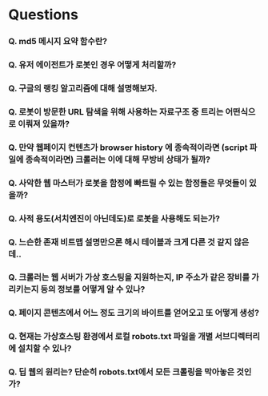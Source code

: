 # Questions

### Q. md5 메시지 요약 함수란?

### Q. 유저 에이전트가 로봇인 경우 어떻게 처리할까?

### Q. 구글의 랭킹 알고리즘에 대해 설명해보자.

### Q. 로봇이 방문한 URL 탐색을 위해 사용하는 자료구조 중 트리는 어떤식으로 이뤄져 있을까?

### Q. 만약 웹페이지 컨텐츠가 browser history 에 종속적이라면 \(script 파일에 종속적이라면\) 크롤러는 이에 대해 무방비 상태가 될까?

### Q. 사악한 웹 마스터가 로봇을 함정에 빠트릴 수 있는 함정들은 무엇들이 있을까?

### Q. 사적 용도\(서치엔진이 아닌데도\)로 로봇을 사용해도 되는가?

### Q. 느슨한 존재 비트맵 설명만으론 해시 테이블과 크게 다른 것 같지 않은데..

### Q. 크롤러는 웹 서버가 가상 호스팅을 지원하는지, IP 주소가 같은 장비를 가리키는지 등의 정보를 어떻게 알 수 있나?

### Q. 페이지 콘텐츠에서 어느 정도 크기의 바이트를 얻어오고 또 어떻게 생성?

### Q. 현재는 가상호스팅 환경에서 로컬 robots.txt 파일을 개별 서브디렉터리에 설치할 수 있나?

### Q. 딥 웹의 원리는? 단순히 robots.txt에서 모든 크롤링을 막아놓은 것인가?

